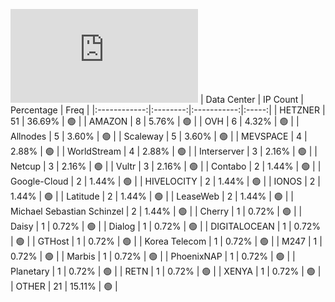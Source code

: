 ![Diagramm](https://github.com/111STAVR111/props/blob/main/Celestia/Testnet/Decentralization/1/README.md)
| Data Center | IP Count | Percentage | Freq |
|:------------:|:--------:|:-----------:|:-----:|
| HETZNER | 51 | 36.69% | 🟢 |
| AMAZON | 8 | 5.76% | 🟢 |
| OVH | 6 | 4.32% | 🟢 |
| Allnodes | 5 | 3.60% | 🟢 |
| Scaleway | 5 | 3.60% | 🟢 |
| MEVSPACE | 4 | 2.88% | 🟢 |
| WorldStream | 4 | 2.88% | 🟢 |
| Interserver | 3 | 2.16% | 🟢 |
| Netcup | 3 | 2.16% | 🟢 |
| Vultr | 3 | 2.16% | 🟢 |
| Contabo | 2 | 1.44% | 🟢 |
| Google-Cloud | 2 | 1.44% | 🟢 |
| HIVELOCITY | 2 | 1.44% | 🟢 |
| IONOS | 2 | 1.44% | 🟢 |
| Latitude | 2 | 1.44% | 🟢 |
| LeaseWeb | 2 | 1.44% | 🟢 |
| Michael Sebastian Schinzel | 2 | 1.44% | 🟢 |
| Cherry | 1 | 0.72% | 🟢 |
| Daisy | 1 | 0.72% | 🟢 |
| Dialog | 1 | 0.72% | 🟢 |
| DIGITALOCEAN | 1 | 0.72% | 🟢 |
| GTHost | 1 | 0.72% | 🟢 |
| Korea Telecom | 1 | 0.72% | 🟢 |
| M247 | 1 | 0.72% | 🟢 |
| Marbis | 1 | 0.72% | 🟢 |
| PhoenixNAP | 1 | 0.72% | 🟢 |
| Planetary | 1 | 0.72% | 🟢 |
| RETN | 1 | 0.72% | 🟢 |
| XENYA | 1 | 0.72% | 🟢 |
| OTHER | 21 | 15.11% | 🟢 |